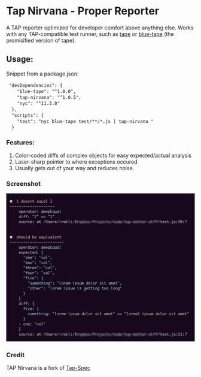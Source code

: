 # Tap Nirvana - Proper Reporter

A TAP reporter optimized for developer comfort above anything else. Works with
any TAP-compatible test runner, such as
[tape](https://www.npmjs.com/package/tape) or
[blue-tape](https://www.npmjs.com/package/blue-tape) (the promisified version of
tape).

## Usage:

Snippet from a package.json:

```
 "devDependencies": {
    "blue-tape": "^1.0.0",
    "tap-nirvana": "^1.0.5",
    "nyc": "^11.3.0"
  },
  "scripts": {
    "test": "nyc blue-tape test/**/*.js | tap-nirvana "
  }
```

### Features:

1. Color-coded diffs of complex objects for easy expected/actual analysis
2. Laser-sharp pointer to where exceptions occured
3. Usually gets out of your way and reduces noise.

### Screenshot

![screenshot image](screenshot-diff.jpg)

### Credit

TAP Nirvana is a fork of [Tap-Spec](https://github.com/scottcorgan/tap-spec)